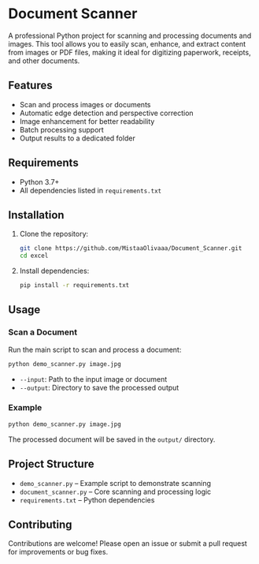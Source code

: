 # Document Scanner

A professional Python project for scanning and processing documents and images. This tool allows you to easily scan, enhance, and extract content from images or PDF files, making it ideal for digitizing paperwork, receipts, and other documents.

## Features

- Scan and process images or documents
- Automatic edge detection and perspective correction
- Image enhancement for better readability
- Batch processing support
- Output results to a dedicated folder

## Requirements

- Python 3.7+
- All dependencies listed in `requirements.txt`

## Installation

1. Clone the repository:
   ```bash
   git clone https://github.com/MistaaOlivaaa/Document_Scanner.git
   cd excel
   ```
2. Install dependencies:
   ```bash
   pip install -r requirements.txt
   ```

## Usage

### Scan a Document

Run the main script to scan and process a document:

```bash
python demo_scanner.py image.jpg
```

- `--input`: Path to the input image or document
- `--output`: Directory to save the processed output

### Example

```bash
python demo_scanner.py image.jpg 
```

The processed document will be saved in the `output/` directory.

## Project Structure

- `demo_scanner.py` – Example script to demonstrate scanning
- `document_scanner.py` – Core scanning and processing logic
- `requirements.txt` – Python dependencies


## Contributing

Contributions are welcome! Please open an issue or submit a pull request for improvements or bug fixes.
